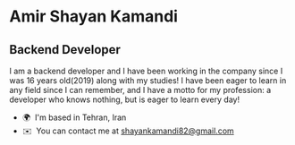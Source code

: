 Amir Shayan Kamandi
===============================

Backend Developer
-------------------

I am a backend developer and I have been working in the company since I was 16 years old(2019) along with my studies! I have been eager to learn in any field since I can remember, and I have a motto for my profession:
a developer who knows nothing, but is eager to learn every day!


* 🌍  I'm based in Tehran, Iran
* ✉️  You can contact me at [shayankamandi82@gmail.com](mailto:shayankamandi82@gmail.com)
